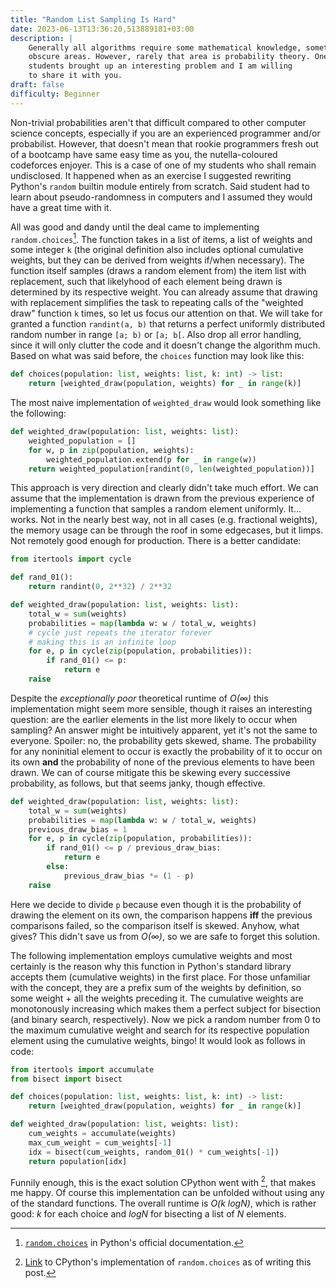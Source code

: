 ```yaml
---
title: "Random List Sampling Is Hard"
date: 2023-06-13T13:36:20,513889181+03:00
description: |
    Generally all algorithms require some mathematical knowledge, sometimes in
    obscure areas. However, rarely that area is probability theory. One of my 
    students brought up an interesting problem and I am willing
    to share it with you.
draft: false
difficulty: Beginner
---
```


Non-trivial probabilities aren't that difficult compared to other computer science concepts, especially if you are an experienced programmer and/or probabilist. However, that doesn't mean that rookie programmers fresh out of a bootcamp have same easy time as you, the nutella-coloured codeforces enjoyer. This is a case of one of my students who shall remain undisclosed. It happened when as an exercise I suggested rewriting Python's `random` builtin module entirely from scratch. Said student had to learn about pseudo-randomness in computers and I assumed they would have a great time with it.

All was good and dandy until the deal came to implementing `random.choices`[^python-std-choices]. The function takes in a list of items, a list of weights and some integer `k` (the original definition also includes optional cumulative weights, but they can be derived from weights if/when necessary). The function itself samples (draws a random element from) the item list with replacement, such that likelyhood of each element being drawn is determined by its respective weight. You can already assume that drawing with replacement simplifies the task to repeating calls of the "weighted draw" function `k` times, so let us focus our attention on that. We will take for granted a function `randint(a, b)` that returns a perfect uniformly distributed random number in range `[a; b)` or `[a; b[`. Also drop all error handling, since it will only clutter the code and it doesn't change the algorithm much. Based on what was said before, the `choices` function may look like this:

```py
def choices(population: list, weights: list, k: int) -> list:
    return [weighted_draw(population, weights) for _ in range(k)]
```

The most naive implementation of `weighted_draw` would look something like the following:

```py
def weighted_draw(population: list, weights: list):
    weighted_population = []
    for w, p in zip(population, weights):
        weighted_population.extend(p for _ in range(w))
    return weighted_population[randint(0, len(weighted_population))]
```

This approach is very direction and clearly didn't take much effort. We can assume that the implementation is drawn from the previous experience of implementing a function that samples a random element uniformly. It... works. Not in the nearly best way, not in all cases (e.g. fractional weights), the memory usage can be through the roof in some edgecases, but it limps. Not remotely good enough for production. There is a better candidate:

```py
from itertools import cycle

def rand_01():
    return randint(0, 2**32) / 2**32

def weighted_draw(population: list, weights: list):
    total_w = sum(weights)
    probabilities = map(lambda w: w / total_w, weights)
    # cycle just repeats the iterator forever
    # making this is an infinite loop
    for e, p in cycle(zip(population, probabilities)):
        if rand_01() <= p:
            return e
    raise 
```

Despite the *exceptionally poor* theoretical runtime of *O(∞)* this implementation might seem more sensible, though it raises an interesting question: are the earlier elements in the list more likely to occur when sampling? An answer might be intuitively apparent, yet it's not the same to everyone. Spoiler: no, the probability gets skewed, shame. The probability for any noninitial element to occur is exactly the probability of it to occur on its own **and** the probability of none of the previous elements to have been drawn. We can of course mitigate this be skewing every successive probability, as follows, but that seems janky, though effective.

```py 
def weighted_draw(population: list, weights: list):
    total_w = sum(weights)
    probabilities = map(lambda w: w / total_w, weights)
    previous_draw_bias = 1
    for e, p in cycle(zip(population, probabilities)):
        if rand_01() <= p / previous_draw_bias:
            return e
        else:
            previous_draw_bias *= (1 - p)
    raise 
```

Here we decide to divide `p` because even though it is the probability of drawing the element on its own, the comparison happens **iff** the previous comparisons failed, so the comparison itself is skewed. Anyhow, what gives? This didn't save us from *O(∞)*, so we are safe to forget this solution.

The following implementation employs cumulative weights and most certainly is the reason why this function in Python's standard library accepts them (cumulative weights) in the first place. For those unfamiliar with the concept, they are a prefix sum of the weights by definition, so some weight + all the weights preceding it. The cumulative weights are monotonously increasing which makes them a perfect subject for bisection (and binary search, respectively). Now we pick a random number from 0 to the maximum cumulative weight and search for its respective population element using the cumulative weights, bingo! It would look as follows in code:

```py
from itertools import accumulate
from bisect import bisect

def choices(population: list, weights: list, k: int) -> list:
    return [weighted_draw(population, weights) for _ in range(k)]

def weighted_draw(population: list, weights: list):
    cum_weights = accumulate(weights)
    max_cum_weight = cum_weights[-1]
    idx = bisect(cum_weights, random_01() * cum_weights[-1])
    return population[idx]
```

Funnily enough, this is the exact solution CPython went with [^cpython-impl], that makes me happy. Of course this implementation can be unfolded without using any of the standard functions. The overall runtime is *O(k logN)*, which is rather good: *k* for each choice and *logN* for bisecting a list of *N* elements.

[^python-std-choices]: [`random.choices`](https://docs.python.org/3/library/random.html#random.choices) in Python's official documentation.
[^cpython-impl]: [Link](https://github.com/python/cpython/blob/46957091433bfa097d7ea19b177bf42a52412f2d/Lib/random.py#L454-L489) to CPython's implementation of `random.choices` as of writing this post.